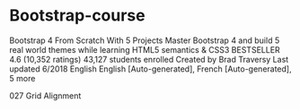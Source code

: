 # Bootstrap-course

Bootstrap 4 From Scratch With 5 Projects
Master Bootstrap 4 and build 5 real world themes while learning HTML5 semantics & CSS3
BESTSELLER
4.6 (10,352 ratings)
43,127 students enrolled
Created by Brad Traversy
Last updated 6/2018
 English
 English [Auto-generated], French [Auto-generated], 5 more

 027 Grid Alignment
